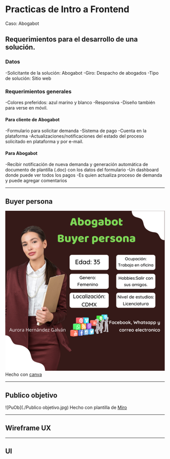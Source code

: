 # Practicas de Intro a Frontend

Caso: Abogabot

## Requerimientos para el desarrollo de una solución.
### Datos
-Solicitante de la solución: Abogabot
-Giro: Despacho de abogados
-Tipo de solución: Sitio web

### Requerimientos generales
-Colores preferidos: azul marino y blanco
-Responsiva
-Diseño también para verse en móvil.
#### Para cliente de Abogabot
-Formulario para solicitar demanda
-Sistema de pago
-Cuenta en la plataforma
-Actualizaciones/notificaciones del estado del proceso solicitado en plataforma y por e-mail.
#### Para Abogabot
-Recibir notificación de nueva demanda y generación automática de documento de plantilla (.doc) con los datos del formulario
-Un dashboard donde puede ver todos los pagos
-Es quien actualiza proceso de demanda y puede agregar comentarios

---

## Buyer persona

![BuyerPersona](./BuyerPersona.png)
Hecho con [canva](https://www.canva.com)

---

## Publico objetivo

![PuOb](./Publico objetivo.jpg)
Hecho con plantilla de [Miro](https://miro.com/es/plantillas/publico-objetivo/)

---

## Wireframe UX


---

## UI
